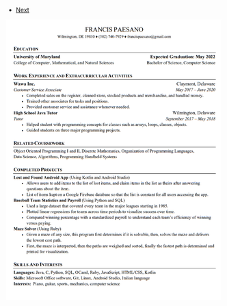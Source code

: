 <!DOCTYPE html>
<html>

<head>
</head>

<body>

<nav>
<ul>
<li>
<a href="/next">Next</a>
</li>
</ul>
</nav>

<img src = "https://github.com/FrancisP1/francispaesano/blob/master/Screenshot%20(218).png?raw=true"></img>

</body>

</html>




